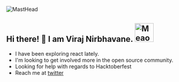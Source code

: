 ![MastHead](https://images.unsplash.com/photo-1630207831419-3532bcb828d7?ixid=MnwxMjA3fDB8MHxwaG90by1wYWdlfHx8fGVufDB8fHx8&ixlib=rb-1.2.1&auto=format&fit=crop&w=1331&q=80&h=400)
## Hi there! 👋 I am Viraj Nirbhavane. <img src="https://i.imgur.com/veZrcC7.gif" alt="Meaow" width="50" />

- I have been exploring react lately.
- I'm looking to get involved more in the open source community.
- Looking for help with regards to Hacktoberfest 
- Reach me at [twitter](https://twitter.com/mi8guy)

<!--
**viraj28/viraj28** is a ✨ _special_ ✨ repository because its `README.md` (this file) appears on your GitHub profile.

Here are some ideas to get you started:

- 🔭 I’m currently working on ...
- 🌱 I’m currently learning ...
- 👯 I’m looking to collaborate on ...
- 🤔 I’m looking for help with ...
- 💬 Ask me about ...
- 📫 How to reach me: ...
- 😄 Pronouns: ...
- ⚡ Fun fact: ...
-->
